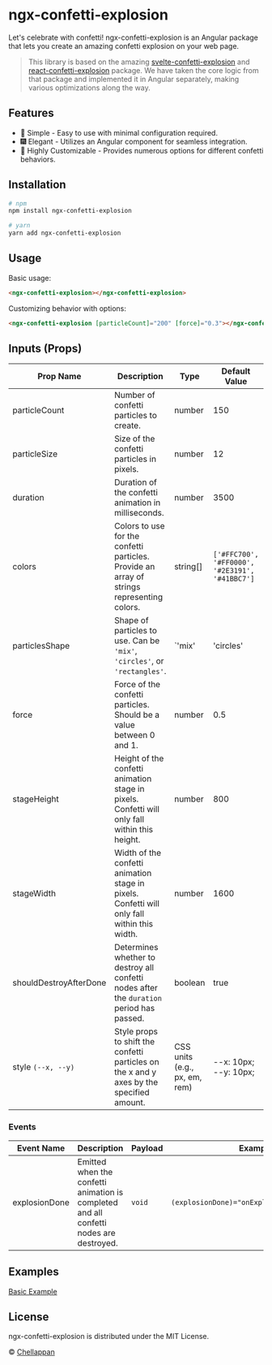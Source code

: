 # ngx-confetti-explosion

Let's celebrate with confetti! ngx-confetti-explosion is an Angular package that lets you create an amazing confetti explosion on your web page.

> This library is based on the amazing [svelte-confetti-explosion](https://www.npmjs.com/package/svelte-confetti-explosion) and [react-confetti-explosion](https://github.com/herrethan/react-confetti-explosion) package. We have taken the core logic from that package and implemented it in Angular separately, making various optimizations along the way.

## Features

- 🎇 Simple - Easy to use with minimal configuration required.
- 🎆 Elegant - Utilizes an Angular component for seamless integration.
- 🌈 Highly Customizable - Provides numerous options for different confetti behaviors.

## Installation

```bash
# npm
npm install ngx-confetti-explosion

# yarn
yarn add ngx-confetti-explosion
```

## Usage

Basic usage:

```html
<ngx-confetti-explosion></ngx-confetti-explosion>
```

Customizing behavior with options:

```html
<ngx-confetti-explosion [particleCount]="200" [force]="0.3"></ngx-confetti-explosion>
```

## Inputs (Props)

| Prop Name           | Description                                                                                    | Type                   | Default Value             | Example                                               |
|---------------------|------------------------------------------------------------------------------------------------|------------------------|---------------------------|-------------------------------------------------------|
| particleCount       | Number of confetti particles to create.                                                       | number                 | 150                       | `<ngx-confetti-explosion [particleCount]="200"></ngx-confetti-explosion>`     |
| particleSize        | Size of the confetti particles in pixels.                                                      | number                 | 12                        | `<ngx-confetti-explosion [particleSize]="20"></ngx-confetti-explosion>`      |
| duration            | Duration of the confetti animation in milliseconds.                                           | number                 | 3500                      | `<ngx-confetti-explosion [duration]="5000"></ngx-confetti-explosion>`        |
| colors              | Colors to use for the confetti particles. Provide an array of strings representing colors.   | string[]               | `['#FFC700', '#FF0000', '#2E3191', '#41BBC7']` | `<ngx-confetti-explosion [colors]="['var(--yellow)', 'var(--red)', '#2E3191', '#41BBC7']"></ngx-confetti-explosion>`       |
| particlesShape      | Shape of particles to use. Can be `'mix'`, `'circles'`, or `'rectangles'`.                    | `'mix' | 'circles' | 'rectangles'` | 'mix'                     | `<ngx-confetti-explosion [particlesShape]="'circles'"></ngx-confetti-explosion>` |
| force               | Force of the confetti particles. Should be a value between 0 and 1.                            | number                 | 0.5                       | `<ngx-confetti-explosion [force]="0.3"></ngx-confetti-explosion>`            |
| stageHeight         | Height of the confetti animation stage in pixels. Confetti will only fall within this height.  | number                 | 800                       | `<ngx-confetti-explosion [stageHeight]="500"></ngx-confetti-explosion>`      |
| stageWidth          | Width of the confetti animation stage in pixels. Confetti will only fall within this width.    | number                 | 1600                      | `<ngx-confetti-explosion [stageWidth]="500"></ngx-confetti-explosion>`       |
| shouldDestroyAfterDone | Determines whether to destroy all confetti nodes after the `duration` period has passed.       | boolean                | true                      | `<ngx-confetti-explosion [shouldDestroyAfterDone]="false"></ngx-confetti-explosion>` |
| style `(--x, --y)`  | Style props to shift the confetti particles on the x and y axes by the specified amount.      | CSS units (e.g., px, em, rem) | --x: 10px; --y: 10px;       | `<ngx-confetti-explosion style="--x: 10px; --y: 10px;"></ngx-confetti-explosion>` |


### Events

| Event Name         | Description                                                                      | Payload                  | Example |
|--------------------|----------------------------------------------------------------------------------|--------------------------|---------|
| explosionDone      | Emitted when the confetti animation is completed and all confetti nodes are destroyed. | `void`                   | `(explosionDone)="onExplosionDone($event)"` |

## Examples

[Basic Example](https://stackblitz.com/edit/stackblitz-starters-tnb3sv?file=src%2Fmain.ts)

## License

ngx-confetti-explosion is distributed under the MIT License.

© [Chellappan](https://twitter.com/che_off)